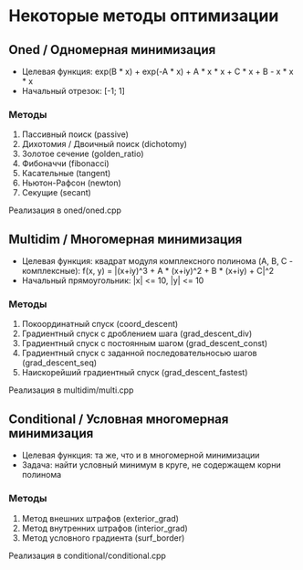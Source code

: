 # Некоторые методы оптимизации
## Oned / Одномерная минимизация
- Целевая функция: exp(B * x) + exp(-A * x) + A * x * x + C * x + B - x * x * x
- Начальный отрезок: [-1; 1]
### Методы
1. Пассивный поиск (passive)
2. Дихотомия / Двоичный поиск (dichotomy)
3. Золотое сечение (golden\_ratio)
4. Фибоначчи (fibonacci)
5. Касательные (tangent)
6. Ньютон-Рафсон (newton)
7. Секущие (secant)

Реализация в oned/oned.cpp

## Multidim / Многомерная минимизация
- Целевая функция: квадрат модуля комплексного полинома (A, B, C - комплексные): 
f(x, y) = |(x+iy)^3 + A * (x+iy)^2 + B * (x+iy) + C|^2
- Начальный прямоугольник: |x| <= 10, |y| <= 10
### Методы
1. Покоординатный спуск (coord\_descent)
2. Градиентный спуск с дроблением шага (grad\_descent\_div)
3. Градиентный спуск с постоянным шагом (grad\_descent\_const)
4. Градиентный спуск с заданной последовательносью шагов (grad\_descent\_seq)
5. Наискорейший градиентный спуск (grad\_descent\_fastest)

Реализация в multidim/multi.cpp

## Conditional / Условная многомерная минимизация
- Целевая функция: та же, что и в многомерной минимизации
- Задача: найти условный минимум в круге, не содержащем корни полинома
### Методы
1. Метод внешних штрафов (exterior\_grad)
2. Метод внутренних штрафов (interior\_grad)
3. Метод условного градиента (surf\_border)

Реализация в conditional/conditional.cpp
 
